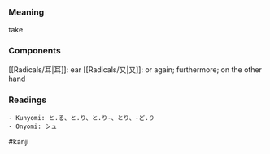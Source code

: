 ### Meaning

take

### Components

[[Radicals/耳|耳]]: ear [[Radicals/又|又]]: or again; furthermore; on the other hand

### Readings

```
- Kunyomi: と.る、と.り、と.り-、とり、-ど.り
- Onyomi: シュ
```

#kanji
